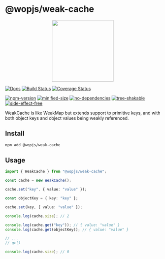 # @wopjs/weak-cache

<p align="center">
  <img width="200" src="https://raw.githubusercontent.com/wopjs/weak-cache/main/assets/logo.svg">
</p>

[![Docs](https://img.shields.io/badge/Docs-read-%23fdf9f5)](https://wopjs.github.io/weak-cache)
[![Build Status](https://img.shields.io/github/actions/workflow/status/wopjs/weak-cache/build.yml)](https://github.com/wopjs/weak-cache/actions/workflows/build.yml)
[![Coverage Status](https://img.shields.io/coverallsCoverage/github/wopjs/weak-cache)](https://coveralls.io/github/wopjs/weak-cache)

[![npm-version](https://img.shields.io/npm/v/@wopjs/weak-cache.svg)](https://www.npmjs.com/package/@wopjs/weak-cache)
[![minified-size](https://img.shields.io/bundlephobia/minzip/@wopjs/weak-cache)](https://bundlephobia.com/package/@wopjs/weak-cache)
[![no-dependencies](https://img.shields.io/badge/dependencies-none-success)](https://bundlejs.com/?q=@wopjs/weak-cache)
[![tree-shakable](https://img.shields.io/badge/tree-shakable-success)](https://bundlejs.com/?q=@wopjs/weak-cache)
[![side-effect-free](https://img.shields.io/badge/side--effect-free-success)](https://bundlejs.com/?q=@wopjs/weak-cache)

WeakCache is like WeakMap but extends support to primitive keys, and with both object keys and object values being weakly referenced.

## Install

```bash
npm add @wopjs/weak-cache
```

## Usage

```ts
import { WeakCache } from "@wopjs/weak-cache";

const cache = new WeakCache();

cache.set("key", { value: "value" });

const objectKey = { key: "key" };

cache.set(key, { value: "value" });

console.log(cache.size); // 2

console.log(cache.get("key")); // { value: "value" }
console.log(cache.get(objectKey)); // { value: "value" }

// ...
// gc()

console.log(cache.size); // 0
```
